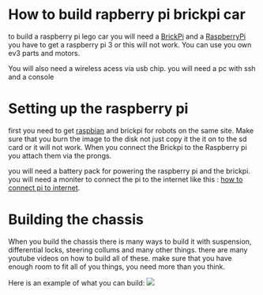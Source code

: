  # How to build rapberry pi brickpi car
 
 to build a raspberry pi lego car you will need a [BrickPi](https://www.amazon.com/BrickPi-by-Dexter-Industries/dp/B01M4JG4GD) and a [RaspberryPi](https://www.amazon.com/Raspberry-Pi-MS-004-00000024-Model-Board/dp/B01LPLPBS8/ref=sr_1_4?gclid=Cj0KCQiA4NTxBRDxARIsAHyp6gDy8XmtfL8nYTCF--iw3lSYTQaSGfpQYF8gU15nh1i7xBY9kQqMnqoaAkPOEALw_wcB&hvadid=409975553966&hvdev=c&hvlocphy=9023847&hvnetw=g&hvqmt=b&hvrand=17444722183821711918&hvtargid=kwd-300229776225&hydadcr=18067_11398848&keywords=raspberry+pi+raspberry+pi+3+model+b&qid=1580595740&sr=8-4) you have to get a raspberry pi 3 or this will not work. You can use you own ev3 parts and motors.
 
 You will also need a wireless acess via usb chip. you will need a pc with ssh and a console
 
 
 # Setting up the raspberry pi
 
 first you need to get [raspbian](https://www.dexterindustries.com/howto/install-raspbian-for-robots-image-on-an-sd-card/) and brickpi for robots on the same site. Make sure that you burn the image to the disk not just copy it the it on to the sd card or it will not work. When you connect the Brickpi to the Raspberry pi you attach them via the prongs.
 
 you will need a battery pack for powering the raspberry pi and the brickpi. you will need a moniter to connect the pi to the internet like this : [how to connect pi to internet](https://www.youtube.com/watch?v=7cQrNl0QVFA).
 
 # Building the chassis
 
 When you build the chassis there is many ways to build it with suspension, differential locks, steering collums and many other things. there are many youtube videos on how to build all of these. make sure that you have enough room to fit all of you things, you need more than you think.
 
 Here is an example of what you can build: ![](https://cdn.rebrickable.com/media/thumbs/mocs/moc-23414.jpg/1000x800p.jpg?1579001393.9270842)
 
